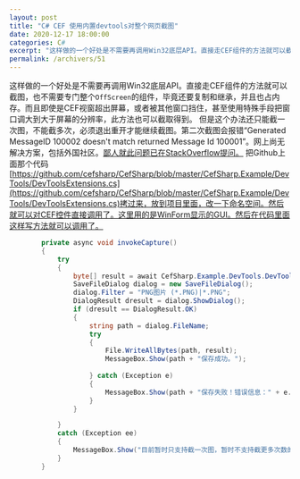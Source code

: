 ```yaml
---
layout: post
title: "C# CEF 使用内置devtools对整个网页截图"
date: 2020-12-17 18:00:00
categories: C#
excerpt: "这样做的一个好处是不需要再调用Win32底层API。直接走CEF组件的方法就可以截图，也不需要专门整个OffScreen的组件，毕竟还要复制和继承，并且也占内存。而且即使是CEF视窗超出屏幕，或者被其他窗口挡住，甚至使用特殊手段把窗口调大到大于屏幕的分辨率，此方法也可以截取得到。"
permalink: /archivers/51
---
```


这样做的一个好处是不需要再调用Win32底层API。直接走CEF组件的方法就可以截图，也不需要专门整个```OffScreen```的组件，毕竟还要复制和继承，并且也占内存。而且即使是CEF视窗超出屏幕，或者被其他窗口挡住，甚至使用特殊手段把窗口调大到大于屏幕的分辨率，此方法也可以截取得到。
但是这个办法还只能截一次图，不能截多次，必须退出重开才能继续截图。第二次截图会报错“Generated MessageID 100002 doesn't match returned Message Id 100001”。网上尚无解决方案，包括外国社区。[鄙人就此问题已在StackOverflow提问。](https://stackoverflow.com/questions/65334430/message-id-went-wrong-when-using-cef-devtools-executedevtoolsmethodasync-and-page-capturescreenshot)
把Github上面那个代码[https://github.com/cefsharp/CefSharp/blob/master/CefSharp.Example/DevTools/DevToolsExtensions.cs](https://github.com/cefsharp/CefSharp/blob/master/CefSharp.Example/DevTools/DevToolsExtensions.cs)拷过来，放到项目里面，改一下命名空间。然后就可以对CEF控件直接调用了。这里用的是WinForm显示的GUI。然后在代码里面这样写方法就可以调用了。
```csharp
        private async void invokeCapture()
        {
            try
            {
                byte[] result = await CefSharp.Example.DevTools.DevToolsExtensions.CaptureScreenShotAsPng(browser); // browser是CEF控件实例
                SaveFileDialog dialog = new SaveFileDialog();
                dialog.Filter = "PNG图片 (*.PNG)|*.PNG";
                DialogResult dresult = dialog.ShowDialog();
                if (dresult == DialogResult.OK)
                {
                    string path = dialog.FileName;
                    try
                    {
                        File.WriteAllBytes(path, result);
                        MessageBox.Show(path + "保存成功。");
                        
                    } catch (Exception e)
                    {
                        MessageBox.Show(path + "保存失败！错误信息：" + e.Message);
                    }
                }

            }
            catch (Exception ee)
            {
                MessageBox.Show("目前暂时只支持截一次图，暂时不支持截更多次数的图片，如果要继续截图得退出程序重开。作者确实没法解决这个问题了，谁有好的想法也欢迎提出来，具体详情请关注https://stackoverflow.com/questions/65334430/message-id-went-wrong-when-using-cef-devtools-executedevtoolsmethodasync-and-pag 。相关技术细节：" + ee.Message, "暂不支持的操作", MessageBoxButtons.OK, MessageBoxIcon.Error);
            }
        }
```